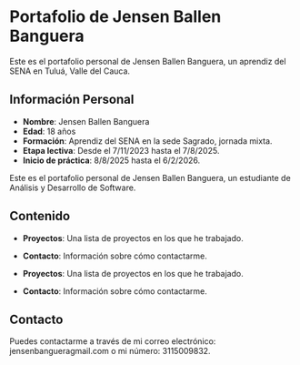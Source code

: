 # Portafolio de Jensen Ballen Banguera

Este es el portafolio personal de Jensen Ballen Banguera, un aprendiz del SENA en Tuluá, Valle del Cauca.

## Información Personal

- **Nombre**: Jensen Ballen Banguera
- **Edad**: 18 años
- **Formación**: Aprendiz del SENA en la sede Sagrado, jornada mixta.
- **Etapa lectiva**: Desde el 7/11/2023 hasta el 7/8/2025.
- **Inicio de práctica**: 8/8/2025 hasta el 6/2/2026.



Este es el portafolio personal de Jensen Ballen Banguera, un estudiante de Análisis y Desarrollo de Software.

## Contenido

- **Proyectos**: Una lista de proyectos en los que he trabajado.
- **Contacto**: Información sobre cómo contactarme.


- **Proyectos**: Una lista de proyectos en los que he trabajado.
- **Contacto**: Información sobre cómo contactarme.


## Contacto

Puedes contactarme a través de mi correo electrónico: jensenbangueragmail.com o mi número: 3115009832.
